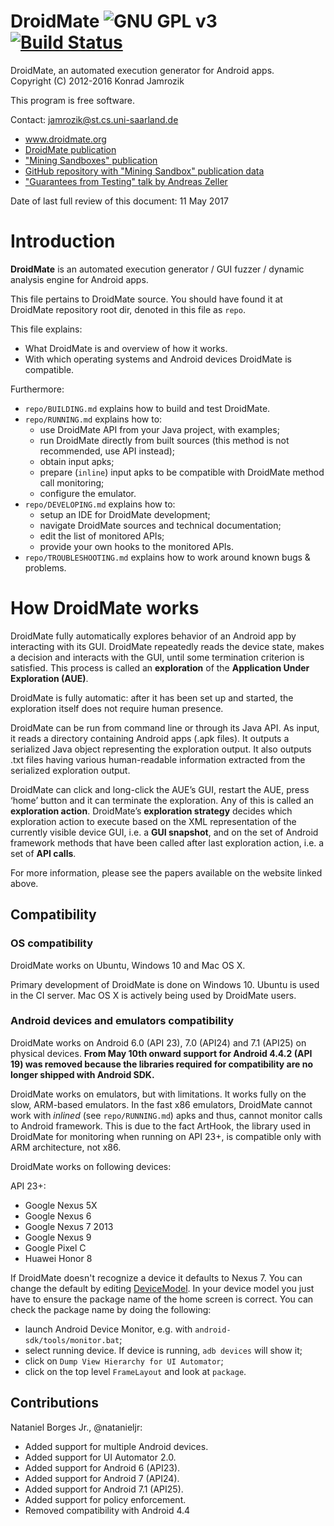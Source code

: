 # DroidMate ![GNU GPL v3](https://www.gnu.org/graphics/gplv3-88x31.png)[![Build Status](https://travis-ci.org/konrad-jamrozik/droidmate.svg?branch=master)](https://travis-ci.org/konrad-jamrozik/droidmate)

DroidMate, an automated execution generator for Android apps.  
Copyright (C) 2012-2016 Konrad Jamrozik

This program is free software. 

Contact: jamrozik@st.cs.uni-saarland.de  

* www.droidmate.org  
* [DroidMate publication](http://www.boxmate.org/files/DroidMate_MOBILESoft_2016.pdf)  
* ["Mining Sandboxes" publication](http://www.boxmate.org/files/boxmate-preprint.pdf)  
* [GitHub repository with "Mining Sandbox" publication data](https://github.com/konrad-jamrozik/mining-sandboxes-icse2016)
* ["Guarantees from Testing" talk by Andreas Zeller](https://www.youtube.com/watch?v=eJyIKt7xuw4)

Date of last full review of this document: 11 May 2017


# Introduction #

**DroidMate** is an automated execution generator / GUI fuzzer / dynamic analysis engine for Android apps.

This file pertains to DroidMate source. You should have found it at DroidMate
repository root dir, denoted in this file as `repo`.

This file explains:

- What DroidMate is and overview of how it works.
- With which operating systems and Android devices DroidMate is compatible.

Furthermore:

- `repo/BUILDING.md` explains how to build and test DroidMate.
- `repo/RUNNING.md` explains how to:
  - use DroidMate API from your Java project, with examples;
  - run DroidMate directly from built sources (this method is not recommended, use API instead); 
  - obtain input apks;
  - prepare (`inline`) input apks to be compatible with DroidMate method call monitoring; 
  - configure the emulator.
- `repo/DEVELOPING.md` explains how to: 
  - setup an IDE for DroidMate development;
  - navigate DroidMate sources and technical documentation;
  - edit the list of monitored APIs;
  - provide your own hooks to the monitored APIs.
- `repo/TROUBLESHOOTING.md` explains how to work around known bugs & problems.

# How DroidMate works #

DroidMate fully automatically explores behavior of an Android app by interacting with its GUI. DroidMate repeatedly reads the device state, makes a decision and interacts with the GUI, until some termination criterion is satisfied. This process is called an **exploration** of the **Application Under Exploration (AUE)**.

DroidMate is fully automatic: after it has been set up and started, the exploration itself does not require human presence.

DroidMate can be run from command line or through its Java API. As input, it reads a directory containing Android apps (.apk files). It outputs a serialized Java object representing the exploration output. It also outputs .txt files having various human-readable information extracted from the serialized exploration output.

DroidMate can click and long-click the AUE’s GUI, restart the AUE,  press ‘home’ button and  it can terminate the exploration. Any of this is called an **exploration action**. DroidMate’s **exploration strategy** decides which exploration action to execute based on the XML representation of the currently visible device GUI, i.e. a **GUI snapshot**, and on the set of Android framework methods that have been called after last exploration action, i.e. a set of **API calls**.

For more information, please see the papers available on the website linked above.


## Compatibility ##
### OS compatibility ###

DroidMate works on Ubuntu, Windows 10 and Mac OS X. 

Primary development of DroidMate is done on Windows 10. Ubuntu is used in the CI server. Mac OS X is actively being used by DroidMate users.
 
### Android devices and emulators compatibility ###

DroidMate works on Android 6.0 (API 23), 7.0 (API24) and 7.1 (API25) on physical devices. **From May 10th onward support for Android 4.4.2 (API 19) was removed because the libraries required for compatibility are no longer shipped with Android SDK.**

DroidMate works on emulators, but with limitations. It works fully on the slow, ARM-based emulators. In the fast x86 emulators, DroidMate cannot work with _inlined_ (see `repo/RUNNING.md`) apks and thus, cannot monitor calls to Android framework. This is due to the fact ArtHook, the library used in DroidMate for monitoring when running on API 23+, is compatible only with ARM architecture, not x86.

DroidMate works on following devices:

API 23+:
* Google Nexus 5X
* Google Nexus 6
* Google Nexus 7 2013
* Google Nexus 9
* Google Pixel C
* Huawei Honor 8

If DroidMate doesn't recognize a device it defaults to Nexus 7. You can change the default by editing [DeviceModel](https://github.com/natanieljr/droidmate/blob/master/dev/droidmate/projects/core/src/main/groovy/org/droidmate/device/model/DeviceModel.groovy#L76-L79). In your device model you just have to ensure the package name of the home screen is correct. You can check the package name by doing the following:

* launch Android Device Monitor, e.g. with `android-sdk/tools/monitor.bat`; 
* select running device. If device is running, `adb devices` will show it;
* click on `Dump View Hierarchy for UI Automator`;
* click on the top level `FrameLayout` and look at `package`.

## Contributions ##

Nataniel Borges Jr., @natanieljr:
 
- Added support for multiple Android devices. 
- Added support for UI Automator 2.0.
- Added support for Android 6 (API23).
- Added support for Android 7 (API24).
- Added support for Android 7.1 (API25).
- Added support for policy enforcement.
- Removed compatibility with Android 4.4
